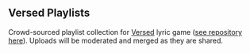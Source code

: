 ## Versed Playlists

Crowd-sourced playlist collection for [Versed](http://versed.amrictor.com/) lyric game ([see repository here](https://github.com/amrictor/versed)). Uploads will be moderated and merged as they are shared.
